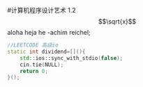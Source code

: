 #计算机程序设计艺术
1.2
$$\sqrt{x}$$
aloha heja he -achim reichel;

```c++
//LEETCODE 高级io
static int dividend=[](){
    std::ios::sync_with_stdio(false);
    cin.tie(NULL);
    return 0;
}();
```